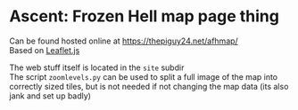 # Ascent: Frozen Hell map page thing
Can be found hosted online at https://thepiguy24.net/afhmap/  
Based on [Leaflet.js](https://leafletjs.com/)  
  
The web stuff itself is located in the `site` subdir  
The script `zoomlevels.py` can be used to split a full image of the map into correctly sized tiles, but is not needed if not changing the map data (its also jank and set up badly)